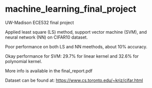 # machine_learning_final_project
UW-Madison ECE532 final project 

Applied least square (LS) method, support vector machine (SVM), and neural network (NN) on CIFAR10 dataset. 

Poor performance on both LS and NN meethods, about 10% accuracy. 

Okay performance for SVM: 29.7% for linear kernel and 32.6% for polynomial kernel. 

More info is available in the final_report.pdf

Dataset can be found at: https://www.cs.toronto.edu/~kriz/cifar.html 
